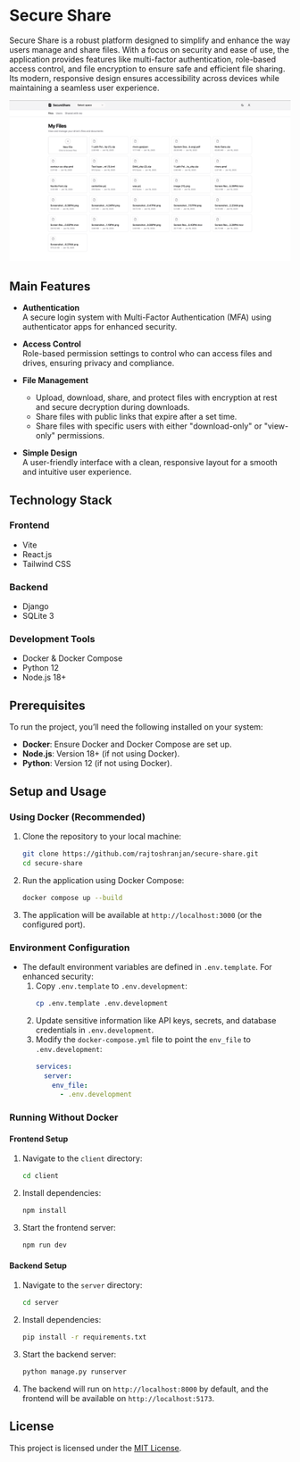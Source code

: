 # Secure Share

Secure Share is a robust platform designed to simplify and enhance the way users manage and share files. With a focus on security and ease of use, the application provides features like multi-factor authentication, role-based access control, and file encryption to ensure safe and efficient file sharing. Its modern, responsive design ensures accessibility across devices while maintaining a seamless user experience.

![Secure Share](docs/secure-share.png)

## Main Features

- **Authentication**  
  A secure login system with Multi-Factor Authentication (MFA) using authenticator apps for enhanced security.

- **Access Control**  
  Role-based permission settings to control who can access files and drives, ensuring privacy and compliance.

- **File Management**

  - Upload, download, share, and protect files with encryption at rest and secure decryption during downloads.
  - Share files with public links that expire after a set time.
  - Share files with specific users with either "download-only" or "view-only" permissions.

- **Simple Design**  
  A user-friendly interface with a clean, responsive layout for a smooth and intuitive user experience.

## Technology Stack

### Frontend

- Vite
- React.js
- Tailwind CSS

### Backend

- Django
- SQLite 3

### Development Tools

- Docker & Docker Compose
- Python 12
- Node.js 18+

## Prerequisites

To run the project, you’ll need the following installed on your system:

- **Docker**: Ensure Docker and Docker Compose are set up.
- **Node.js**: Version 18+ (if not using Docker).
- **Python**: Version 12 (if not using Docker).

## Setup and Usage

### Using Docker (Recommended)

1. Clone the repository to your local machine:

   ```bash
   git clone https://github.com/rajtoshranjan/secure-share.git
   cd secure-share
   ```

2. Run the application using Docker Compose:

   ```bash
   docker compose up --build
   ```

3. The application will be available at `http://localhost:3000` (or the configured port).

### Environment Configuration

- The default environment variables are defined in `.env.template`. For enhanced security:
  1. Copy `.env.template` to `.env.development`:
     ```bash
     cp .env.template .env.development
     ```
  2. Update sensitive information like API keys, secrets, and database credentials in `.env.development`.
  3. Modify the `docker-compose.yml` file to point the `env_file` to `.env.development`:
     ```yaml
     services:
       server:
         env_file:
           - .env.development
     ```

### Running Without Docker

#### Frontend Setup

1. Navigate to the `client` directory:
   ```bash
   cd client
   ```
2. Install dependencies:
   ```bash
   npm install
   ```
3. Start the frontend server:
   ```bash
   npm run dev
   ```

#### Backend Setup

1. Navigate to the `server` directory:
   ```bash
   cd server
   ```
2. Install dependencies:
   ```bash
   pip install -r requirements.txt
   ```
3. Start the backend server:

   ```bash
   python manage.py runserver
   ```

4. The backend will run on `http://localhost:8000` by default, and the frontend will be available on `http://localhost:5173`.

## License

This project is licensed under the [MIT License](LICENSE).
